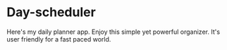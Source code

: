 # Day-scheduler
Here's my daily planner app.
Enjoy this simple yet powerful organizer. 
It's user friendly for a fast paced world.
